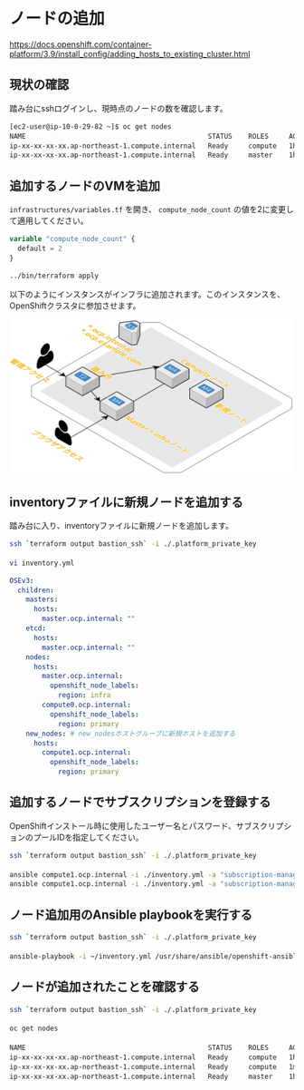 # ノードの追加

https://docs.openshift.com/container-platform/3.9/install_config/adding_hosts_to_existing_cluster.html

## 現状の確認

踏み台にsshログインし、現時点のノードの数を確認します。

```bash
[ec2-user@ip-10-0-29-82 ~]$ oc get nodes
NAME                                             STATUS    ROLES     AGE       VERSION
ip-xx-xx-xx-xx.ap-northeast-1.compute.internal   Ready     compute   1h        v1.9.1+a0ce1bc657
ip-xx-xx-xx-xx.ap-northeast-1.compute.internal   Ready     master    1h        v1.9.1+a0ce1bc657
```

## 追加するノードのVMを追加

`infrastructures/variables.tf` を開き、 `compute_node_count` の値を2に変更して適用してください。

```terraform
variable "compute_node_count" {
  default = 2
}
```

```bash
../bin/terraform apply
```

以下のようにインスタンスがインフラに追加されます。このインスタンスを、OpenShiftクラスタに参加させます。

![Add Node Infrastructure](/docs/images/add_node_infrastructure.png)

## inventoryファイルに新規ノードを追加する

踏み台に入り、inventoryファイルに新規ノードを追加します。

```bash
ssh `terraform output bastion_ssh` -i ./.platform_private_key

vi inventory.yml
```

```yaml
OSEv3:
  children:
    masters:
      hosts:
        master.ocp.internal: ""
    etcd:
      hosts:
        master.ocp.internal: ""
    nodes:
      hosts:
        master.ocp.internal:
          openshift_node_labels:
            region: infra
        compute0.ocp.internal:
          openshift_node_labels:
            region: primary
    new_nodes: # new_nodesホストグループに新規ホストを追加する
      hosts:
        compute1.ocp.internal:
          openshift_node_labels:
            region: primary
```

## 追加するノードでサブスクリプションを登録する

OpenShiftインストール時に使用したユーザー名とパスワード、サブスクリプションのプールIDを指定してください。

```bash
ssh `terraform output bastion_ssh` -i ./.platform_private_key

ansible compute1.ocp.internal -i ./inventory.yml -a "subscription-manager register --username=xxx --password=xxx"
ansible compute1.ocp.internal -i ./inventory.yml -a "subscription-manager attach --pool=xxx"
```

## ノード追加用のAnsible playbookを実行する

```bash
ssh `terraform output bastion_ssh` -i ./.platform_private_key

ansible-playbook -i ~/inventory.yml /usr/share/ansible/openshift-ansible/playbooks/openshift-node/scaleup.yml
```

## ノードが追加されたことを確認する

```bash
ssh `terraform output bastion_ssh` -i ./.platform_private_key

oc get nodes

NAME                                             STATUS    ROLES     AGE       VERSION
ip-xx-xx-xx-xx.ap-northeast-1.compute.internal   Ready     compute   1h        v1.9.1+a0ce1bc657
ip-xx-xx-xx-xx.ap-northeast-1.compute.internal   Ready     compute   1m        v1.9.1+a0ce1bc657
ip-xx-xx-xx-xx.ap-northeast-1.compute.internal   Ready     master    1h        v1.9.1+a0ce1bc657
```
